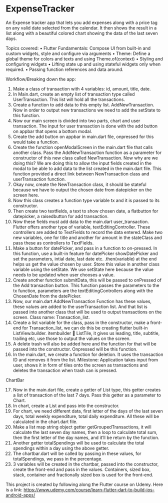# ExpenseTracker

An Expense tracker app that lets you add expenses along with a price tag on any valid date selected from the calendar. It then shows the result in a list along with a beautiful colored chart showing the data of the last seven days. 

Topics covered:
•	Flutter Fundamentals: Compose UI from built-in and custom widgets, style and configure via arguments
•	Theme: Define a global theme for colors and texts and using Theme.of(context)
•	Styling and configuring widgets
•	Lifting state up and using stateful widgets only when required. 
•	Passing function references and data around.

Workflow/Breaking down the app:
1.	Make a class of transaction with 4 variables: id, amount, title, date.
2.	In Main.dart, create an empty list of transaction type called UserTransaction. This list will hold all the transactions. 
3.	Create a function to add data to this empty list. AddNewTransaction. Now in order to output new transactions we need to add the setState to this function. 
4.	Now our main screen is divided into two parts, chart and user transaction. The input for user transaction is done with the add button on appbar that opens a bottom modal. 
5.	Create the add button on appbar in main.dart file, onpressed for this would take a function.
6.	Create the function openModalScreen in the main.dart file that calls another class. Pass the AddNewTransaction function as a parameter for constructor of this new class called NewTransaction. Now why are we doing this? We are doing this to allow the input fields created in the modal to be able to add data to the list created in the main.dart file. This function provided a direct link between NewTransaction class and userTransaction function. 
7.	Okay now, create the NewTransaction class, it should be stateful because we have to output the chosen date from datepicker on the screen here. 
8.	Now this class creates a function type variable tx and it is passed to its constructor. 
9.	Then create two textfields, a text to show chosen date, a flatbutton for datepicker, a raisedbutton for add transaction.
10.	Now these fields must add data to the main.dart user_transaction. Flutter offers another type of variable, textEditingController. These controllers are added to TextFields to record the data entered. Make two new variables, one for title and another for amount in the stateClass and pass these as controllers to TextFields. 
11.	Make a button for datePicker, and pass in a function to on-pressed. In this function, use a built-in feature for datePicker showDatePicker and set the parameters, intial date, last date etc. .then(variable) at the end helps us get the value chosen by user. Store this value in another class variable using the setState. We use setState here because the value needs to be updated when user chooses a value. 	
12.	Create another function submitData, this will be passed to onPressed of the Add transaction button. This function passes the parameters to the tx function, parameters are the textEditingControllers along with the ChosenDate from the datePicker. 
13.	Now, our main.dart AddNewTransaction Function has these values, these values are added to the userTransaction list. And that list is passed into another class that will be used to output transactions on the screen. Class name: Transaction_list.
14.	Create a list variable for the class, pass in the constructor, make a front-end for Transaction_list, we can do this be creating flutter built-in ListView.builder. itembuilder  ListTile, it gives us leading, title, subtitle, trailing etc, use those to output the values on the screen. 
15.	A delete trash will also be added here and the function for that will be passed into the constructor. Onpressed will be this function.  
16.	In the main.dart, we create a function for deletion. It uses the transaction ID and removes it from the list. 
Milestone: Application takes input from user, shows it in form of tiles onto the screen as transactions and deletes the transaction when trash can is pressed. 

ChartBar

17.	Now in the main.dart file, create a getter of List<Transaction> type, this getter creates a list of transaction of the last 7 days. Pass this getter as a parameter to Chart. 
18.	In chart, create a List and pass into the constructor. 
19.	For chart, we need different data, first letter of the days of the last seven days, total weekly expenditure, total daily expenditure.  All these will be calculated in the chart.dart file.
20.	Make a list map string object getter getGroupedTransactions, it will calculate the last seven day names, then a loop to calculate total sum, then the first letter of the day names, and it’ll be return by the function. 
21.	Another getter totalSpendings will be used to calculate the total spendings within a day using the above getter.
22.	The chartbar.dart will be called by passing in these values, for totalSpendings, we pass in the percentage. 
23.	3 variables will be created in the chartbar, passed into the constructor, create the front-end and pass in the values. Containers, sized box, stack, container and fractionally sized box is used for the front-end.






This project is created by following along the Flutter course on Udemy. 
Here is a link:
https://www.udemy.com/course/learn-flutter-dart-to-build-ios-android-apps/

